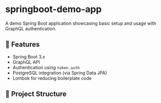 # springboot-demo-app

A demo Spring Boot application showcasing basic setup and usage with GraphQL authentication.

## 🚀 Features
- Spring Boot 3.x
- GraphQL API
- Authentication using `token_auth`
- PostgreSQL integration (via Spring Data JPA)
- Lombok for reducing boilerplate code

## 📂 Project Structure
